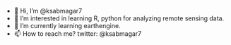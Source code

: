 - 👋 Hi, I’m @ksabmagar7
- 👀 I’m interested in learning R, python for analyzing remote sensing data.
- 🌱 I’m currently learning earthengine.
- 📫 How to reach me? twitter: @ksabmagar7

<!---
ksabmagar7/ksabmagar7 is a ✨ special ✨ repository because its `README.md` (this file) appears on your GitHub profile.
You can click the Preview link to take a look at your changes.
--->
